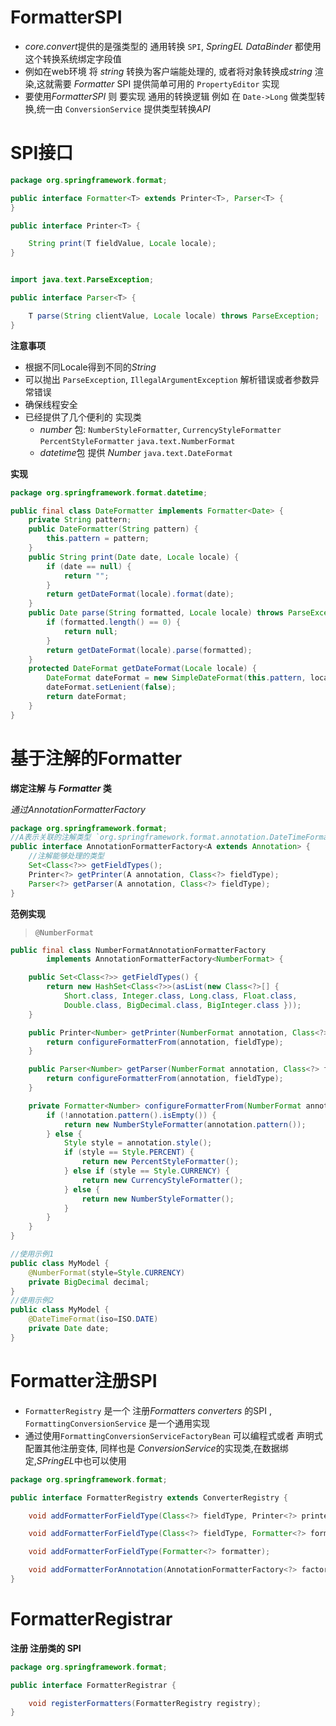 # FormatterSPI

* *core.convert*提供的是强类型的 通用转换 `SPI`, *SpringEL* *DataBinder* 都使用这个转换系统绑定字段值
* 例如在web环境 将 *string* 转换为客户端能处理的, 或者将对象转换成*string* 渲染,这就需要 *Formatter* SPI 提供简单可用的 `PropertyEditor`  实现
* 要使用*FormatterSPI* 则 要实现 通用的转换逻辑 例如 在  `Date->Long` 做类型转换,统一由 `ConversionService`  提供类型转换*API*



# SPI接口

```java
package org.springframework.format;

public interface Formatter<T> extends Printer<T>, Parser<T> {
}

public interface Printer<T> {

    String print(T fieldValue, Locale locale);
}


import java.text.ParseException;

public interface Parser<T> {

    T parse(String clientValue, Locale locale) throws ParseException;
}
```

**注意事项**

* 根据不同Locale得到不同的*String*
* 可以抛出 `ParseException`, `IllegalArgumentException`    解析错误或者参数异常错误
* 确保线程安全
* 已经提供了几个便利的 实现类
    * *number* 包: `NumberStyleFormatter`, `CurrencyStyleFormatter` `PercentStyleFormatter`   `java.text.NumberFormat`  
    * *datetime*包  提供 *Number* `java.text.DateFormat`

**实现**

```java
package org.springframework.format.datetime;

public final class DateFormatter implements Formatter<Date> {
    private String pattern;
    public DateFormatter(String pattern) {
        this.pattern = pattern;
    }
    public String print(Date date, Locale locale) {
        if (date == null) {
            return "";
        }
        return getDateFormat(locale).format(date);
    }
    public Date parse(String formatted, Locale locale) throws ParseException {
        if (formatted.length() == 0) {
            return null;
        }
        return getDateFormat(locale).parse(formatted);
    }
    protected DateFormat getDateFormat(Locale locale) {
        DateFormat dateFormat = new SimpleDateFormat(this.pattern, locale);
        dateFormat.setLenient(false);
        return dateFormat;
    }
}
```

# 基于注解的Formatter

**绑定注解 与 *Formatter* 类**

*通过AnnotationFormatterFactory*

```java
package org.springframework.format;
//A表示关联的注解类型 `org.springframework.format.annotation.DateTimeFormat`
public interface AnnotationFormatterFactory<A extends Annotation> {
	//注解能够处理的类型
    Set<Class<?>> getFieldTypes();
    Printer<?> getPrinter(A annotation, Class<?> fieldType);
    Parser<?> getParser(A annotation, Class<?> fieldType);
}
```

**范例实现**

> `@NumberFormat`

```java
public final class NumberFormatAnnotationFormatterFactory
        implements AnnotationFormatterFactory<NumberFormat> {

    public Set<Class<?>> getFieldTypes() {
        return new HashSet<Class<?>>(asList(new Class<?>[] {
            Short.class, Integer.class, Long.class, Float.class,
            Double.class, BigDecimal.class, BigInteger.class }));
    }

    public Printer<Number> getPrinter(NumberFormat annotation, Class<?> fieldType) {
        return configureFormatterFrom(annotation, fieldType);
    }

    public Parser<Number> getParser(NumberFormat annotation, Class<?> fieldType) {
        return configureFormatterFrom(annotation, fieldType);
    }

    private Formatter<Number> configureFormatterFrom(NumberFormat annotation, Class<?> fieldType) {
        if (!annotation.pattern().isEmpty()) {
            return new NumberStyleFormatter(annotation.pattern());
        } else {
            Style style = annotation.style();
            if (style == Style.PERCENT) {
                return new PercentStyleFormatter();
            } else if (style == Style.CURRENCY) {
                return new CurrencyStyleFormatter();
            } else {
                return new NumberStyleFormatter();
            }
        }
    }
}

//使用示例1
public class MyModel {
    @NumberFormat(style=Style.CURRENCY)
    private BigDecimal decimal;
}
//使用示例2
public class MyModel {
    @DateTimeFormat(iso=ISO.DATE)
    private Date date;
}
```



# Formatter注册SPI

* `FormatterRegistry` 是一个 注册*Formatters* *converters*  的SPI ,   `FormattingConversionService` 是一个通用实现
* 通过使用`FormattingConversionServiceFactoryBean`  可以编程式或者 声明式配置其他注册变体, 同样也是 *ConversionService*的实现类,在数据绑定,*SPringEL*中也可以使用

```java
package org.springframework.format;

public interface FormatterRegistry extends ConverterRegistry {

    void addFormatterForFieldType(Class<?> fieldType, Printer<?> printer, Parser<?> parser);

    void addFormatterForFieldType(Class<?> fieldType, Formatter<?> formatter);

    void addFormatterForFieldType(Formatter<?> formatter);

    void addFormatterForAnnotation(AnnotationFormatterFactory<?> factory);
}
```

# FormatterRegistrar

**注册 注册类的 SPI**

```java
package org.springframework.format;

public interface FormatterRegistrar {

    void registerFormatters(FormatterRegistry registry);
}
```